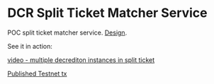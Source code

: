 # DCR Split Ticket Matcher Service

POC split ticket matcher service. [Design](/docs/design.md).

See it in action:

[video - multiple decrediton instances in split ticket](https://streamable.com/qnfsm)

[Published Testnet tx](https://testnet.dcrdata.org/tx/3fef0f86d50e2f334ee10e3547ad24c2cac46b1439f1bd40ce764f07f0422cd8)
